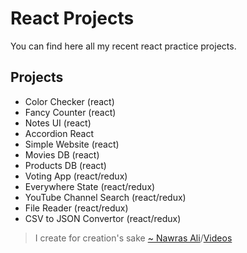 # React Projects

You can find here all my recent react practice projects.

## Projects
- Color Checker (react)
- Fancy Counter (react)
- Notes UI (react)
- Accordion React
- Simple Website (react)
- Movies DB (react)
- Products DB (react)
- Voting App (react/redux)
- Everywhere State (react/redux)
- YouTube Channel Search (react/redux)
- File Reader (react/redux)
- CSV to JSON Convertor (react/redux)
	
> I create for creation's sake [~ Nawras Ali](https://learnwithnaw.com)/[Videos](https://youtube.com/c/learnwithnaw)
